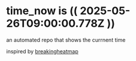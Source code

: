 # time_now is (( 2025-05-26T09:00:00.778Z ))

an automated repo that shows the currnent time

inspired by [breakingheatmap](https://github.com/breakingheatmap/breakingheatmap)